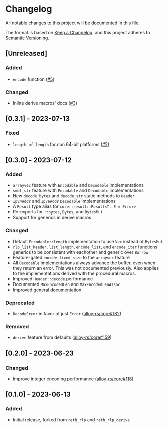# Changelog

All notable changes to this project will be documented in this file.

The format is based on [Keep a Changelog](https://keepachangelog.com/en/1.1.0/),
and this project adheres to [Semantic Versioning](https://semver.org/spec/v2.0.0.html).

## [Unreleased]

### Added

- `encode` function ([#5])

### Changed

- Inline derive macros' docs ([#3])

[#3]: https://github.com/alloy-rs/rlp/pull/3
[#5]: https://github.com/alloy-rs/rlp/pull/5

## [0.3.1] - 2023-07-13

### Fixed

- `length_of_length` for non 64-bit platforms ([#2])

[#2]: https://github.com/alloy-rs/rlp/pull/2

## [0.3.0] - 2023-07-12

### Added

- `arrayvec` feature with `Encodable` and `Decodable` implementations
- `smol_str` feature with `Encodable` and `Decodable` implementations
- New `decode_bytes` and `decode_str` static methods to `Header`
- `Ipv4Addr` and `Ipv6Addr` `Decodable` implementations
- A `Result` type alias for `core::result::Result<T, E = Error>`
- Re-exports for `::bytes`, `Bytes`, and `BytesMut`
- Support for generics in derive macros

### Changed

- Default `Encodable::length` implementation to use `Vec` instead of `BytesMut`
- `rlp_list_header`, `list_length`, `encode_list`, and `encode_iter` functions'
  generics to be consistent with eachother and generic over `Borrow`
- Feature-gated `encode_fixed_size` to the `arrayvec` feature
- All `Decodable` implementations always advance the buffer, even when they
  return an error. This was not documented previously. Also applies to the
  implementations derived with the procedural macros.
- Improved `Header::decode` performance
- Documented `MaxEncodedLen` and `MaxEncodedLenAssoc`
- Improved general documentation

### Deprecated

- `DecodeError` in favor of just `Error` ([alloy-rs/core#182])

### Removed

- `derive` feature from defaults ([alloy-rs/core#159])

[alloy-rs/core#159]: https://github.com/alloy-rs/core/pull/159
[alloy-rs/core#182]: https://github.com/alloy-rs/core/pull/182

## [0.2.0] - 2023-06-23

### Changed

- Improve integer encoding performance ([alloy-rs/core#118])

[alloy-rs/core#118]: https://github.com/alloy-rs/core/pull/118

## [0.1.0] - 2023-06-13

### Added

- Initial release, forked from `reth_rlp` and `reth_rlp_derive`
